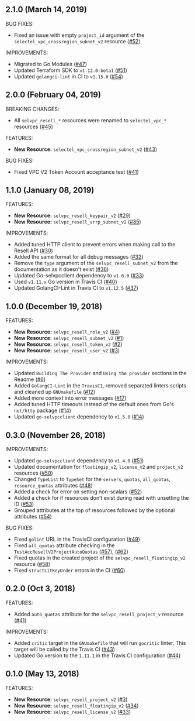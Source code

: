 ## 2.1.0 (March 14, 2019)

BUG FIXES:

* Fixed an issue with empty `project_id` argument of the `selectel_vpc_crossregion_subnet_v2` resource ([#52](https://github.com/terraform-providers/terraform-provider-aws/issues/52))

IMPROVEMENTS:

* Migrated to Go Modules ([#47](https://github.com/terraform-providers/terraform-provider-aws/issues/47))
* Updated Terraform SDK to `v1.12.0-beta1` ([#51](https://github.com/terraform-providers/terraform-provider-aws/issues/51))
* Updated `golangci-lint` in CI to `v1.15.0` ([#54](https://github.com/terraform-providers/terraform-provider-aws/issues/54))

## 2.0.0 (February 04, 2019)

BREAKING CHANGES:

* All `selvpc_resell_*` resources were renamed to `selectel_vpc_*` resources ([#45](https://github.com/terraform-providers/terraform-provider-aws/issues/45))

FEATURES:

* __New Resource:__ `selectel_vpc_crossregion_subnet_v2` ([#43](https://github.com/terraform-providers/terraform-provider-aws/issues/43))

BUG FIXES:

* Fixed VPC V2 Token Account acceptance test ([#41](https://github.com/terraform-providers/terraform-provider-aws/issues/41))

## 1.1.0 (January 08, 2019)

FEATURES:

* __New Resource:__ `selvpc_resell_keypair_v2` ([#29](https://github.com/terraform-providers/terraform-provider-aws/issues/29))
* __New Resource:__ `selvpc_resell_vrrp_subnet_v2` ([#35](https://github.com/terraform-providers/terraform-provider-aws/issues/35))

IMPROVEMENTS:

* Added tuned HTTP client to prevent errors when making call to the Resell API ([#30](https://github.com/terraform-providers/terraform-provider-aws/issues/30))
* Added the same format for all debug messages ([#32](https://github.com/terraform-providers/terraform-provider-aws/issues/32))
* Remove the `type` argument of the `selvpc_resell_subnet_v2` from the documentation as it doesn't exist ([#36](https://github.com/terraform-providers/terraform-provider-aws/issues/36))
* Updated Go-selvpcclient dependency to `v1.6.0` ([#33](https://github.com/terraform-providers/terraform-provider-aws/issues/33))
* Used `v1.11.x` Go version in Travis CI ([#40](https://github.com/terraform-providers/terraform-provider-aws/issues/40))
* Updated GolangCI-Lint in Travis CI to `v1.12.5` ([#37](https://github.com/terraform-providers/terraform-provider-aws/issues/37))

## 1.0.0 (December 19, 2018)

FEATURES:

* __New Resource:__ `selvpc_resell_role_v2` ([#4](https://github.com/terraform-providers/terraform-provider-aws/issues/4))
* __New Resource:__ `selvpc_resell_subnet_v2` ([#1](https://github.com/terraform-providers/terraform-provider-aws/issues/1))
* __New Resource:__ `selvpc_resell_token_v2` ([#2](https://github.com/terraform-providers/terraform-provider-aws/issues/2))
* __New Resource:__ `selvpc_resell_user_v2` ([#3](https://github.com/terraform-providers/terraform-provider-aws/issues/3))

IMPROVEMENTS:

* Updated `Building The Provider` and `Using the provider` sections in the Readme ([#6](https://github.com/terraform-providers/terraform-provider-aws/issues/6))
* Added `GolangCI-Lint` in the `TravisCI`, removed separated linters scripts and cleaned up `GNUmakefile` ([#12](https://github.com/terraform-providers/terraform-provider-aws/issues/12))
* Added more context into error messages ([#17](https://github.com/terraform-providers/terraform-provider-aws/issues/17))
* Added tuned HTTP timeouts instead of the default ones from Go's `net/http` package ([#14](https://github.com/terraform-providers/terraform-provider-aws/issues/14))
* Updated `go-selvpcclient` dependency to `v1.5.0` ([#14](https://github.com/terraform-providers/terraform-provider-aws/issues/14))

## 0.3.0 (November 26, 2018)

IMPROVEMENTS:

* Updated `go-selvpcclient` dependency to `v1.4.0` ([#51](https://github.com/selectel/terraform-provider-selvpc/issues/51))
* Updated documentation for `floatingip_v2`, `license_v2` and `project_v2` resources ([#50](https://github.com/selectel/terraform-provider-selvpc/issues/50))
* Changed `TypeList` to `TypeSet` for the `servers`, `quotas`, `all_quotas`, `resource_quotas` attributes ([#48](https://github.com/selectel/terraform-provider-selvpc/issues/48))
* Added a check for error on setting non-scalars ([#52](https://github.com/selectel/terraform-provider-selvpc/issues/52))
* Added a check for if resources don’t exist during read with unsetting the ID ([#53](https://github.com/selectel/terraform-provider-selvpc/issues/53))
* Grouped attributes at the top of resources followed by the optional attributes ([#54](https://github.com/selectel/terraform-provider-selvpc/issues/54)) 

BUG FIXES: 

* Fixed `golint` URL in the TravisCI configuration ([#49](https://github.com/selectel/terraform-provider-selvpc/issues/49))
* Fixed `all_quotas` attribute checking in the `TestAccResellV2ProjectAutoQuotas` ([#57](https://github.com/selectel/terraform-provider-selvpc/issues/57)), ([#62](https://github.com/selectel/terraform-provider-selvpc/issues/62))
* Fixed quotas in the created project of the `selvpc_resell_floatingip_v2` resource ([#58](https://github.com/selectel/terraform-provider-selvpc/issues/58))
* Fixed `structLitKeyOrder` errors in the CI ([#60](https://github.com/selectel/terraform-provider-selvpc/issues/60))

## 0.2.0 (Oct 3, 2018)

FEATURES:

* Added `auto_quotas` attribute for the `selvpc_resell_project_v` resource ([#41](https://github.com/selectel/terraform-provider-selvpc/issues/41))

IMPROVEMENTS:

* Added `critic` target in the `GNUmakefile` that will run `gocritic` linter. This target will be called by the Travis CI ([#43](https://github.com/selectel/terraform-provider-selvpc/issues/43))
* Updated Go version to the `1.11.1` in the Travis CI configuration ([#44](https://github.com/selectel/terraform-provider-selvpc/issues/44))

## 0.1.0 (May 13, 2018)

FEATURES:

* __New Resource:__ `selvpc_resell_project_v2` ([#3](https://github.com/selectel/terraform-provider-selvpc/issues/3))
* __New Resource:__ `selvpc_resell_floatingip_v2` ([#34](https://github.com/selectel/terraform-provider-selvpc/issues/34))
* __New Resource:__ `selvpc_resell_license_v2` ([#33](https://github.com/selectel/terraform-provider-selvpc/issues/33))
